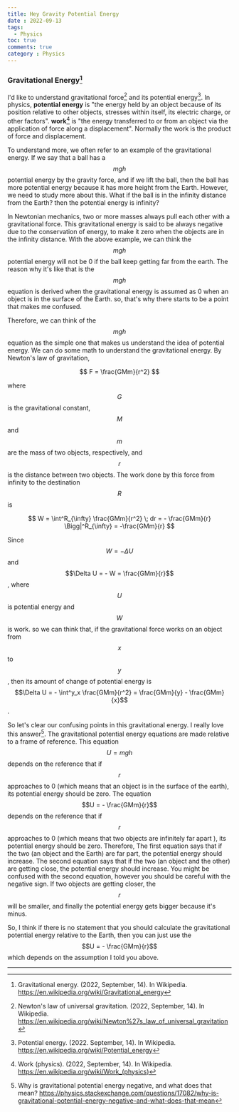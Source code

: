 ```yaml
---
title: Hey Gravity Potential Energy
date : 2022-09-13
tags:
  - Physics
toc: true
comments: true
category : Physics
---
```




### Gravitational Energy[^1]

I'd like to understand gravitational force[^2] and its potential energy[^3].  In physics, **potential energy** is "the energy held by an object because of its position relative to other objects, stresses within itself, its electric charge, or other factors".  **work**[^4] is "the energy transferred to or from an object via the application of force along a displacement". Normally the work is the product of force and displacement.

To understand more, we often refer to an example of the gravitational energy. If we say that a ball has a $$mgh$$ potential energy by the gravity force, and if we lift the ball, then the ball has more potential energy because it has more height from the Earth. However, we need to study more about this. What if the ball is in the infinity distance from the Earth? then the potential energy is infinity?

In Newtonian mechanics, two or more masses always pull each other with a gravitational force. This gravitational energy is said to be always negative due to the conservation of energy, to make it zero when the objects are in the infinity distance. With the above example, we can think the $$mgh$$ potential energy will not be 0 if the ball keep getting far from the earth. The reason why it's like that is the $$mgh$$ equation is derived when the gravitational energy is assumed as 0 when an object is in the surface of the Earth. so, that's why there starts to be a point that makes me confused. 

Therefore, we can think of the $$mgh$$ equation as the simple one that makes us understand the idea of potential energy. We can do some math to understand the gravitational energy. By Newton's law of gravitation,


$$
F = \frac{GMm}{r^2}
$$




where $$G$$ is the gravitational constant, $$M$$ and $$m$$ are the mass of two objects, respectively, and $$r$$ is the distance between two objects. The work done by this force from infinity to the destination $$R$$ is


$$
W = \int^R_{\infty} \frac{GMm}{r^2} \; dr = - \frac{GMm}{r} \Bigg|^R_{\infty} = -\frac{GMm}{r}
$$


Since $$W = - \Delta U$$ and $$\Delta U = - W = \frac{GMm}{r}$$, where $$U$$ is potential energy and $$W$$ is work. so we can think that, if the gravitational force works on an object from $$x$$ to $$y$$, then its amount of change of potential energy is $$\Delta U =   - \int^y_x \frac{GMm}{r^2} = \frac{GMm}{y}  - \frac{GMm}{x}$$.

So let's clear our confusing points in this gravitational energy. I really love this answer[^5]. The gravitational potential energy equations are made relative to a frame of reference. This equation $$U = mgh$$ depends on the reference that if $$r$$ approaches to 0 (which means that an object is in the surface of the earth), its potential energy should be zero. The equation $$U = - \frac{GMm}{r}$$ depends on the reference that if $$r$$ approaches to 0 (which means that two objects are infinitely far apart ), its potential energy should be zero. Therefore, The first equation says that if the two (an object and the Earth) are far part, the potential energy should increase. The second equation says that if the two (an object and the other) are getting close, the potential energy should increase. You might be confused with the second equation, however you should be careful with the negative sign. If two objects are getting closer, the $$r$$ will be smaller, and finally the potential energy gets bigger because it's minus.

So, I think if there is no statement that you should calculate the gravitational potential energy relative to the Earth, then you can just use the $$U = - \frac{GMm}{r}$$ which depends on the assumption I told you above.



---

[^1]: Gravitational energy. (2022, September, 14). In Wikipedia. https://en.wikipedia.org/wiki/Gravitational_energy
[^2]: Newton's law of universal gravitation. (2022, September, 14). In Wikipedia. https://en.wikipedia.org/wiki/Newton%27s_law_of_universal_gravitation
[^3]: Potential energy. (2022. September, 14). In Wikipedia. https://en.wikipedia.org/wiki/Potential_energy
[^4]: Work (physics). (2022, September, 14). In Wikipedia. https://en.wikipedia.org/wiki/Work_(physics)
[^5]: Why is gravitational potential energy negative, and what does that mean? https://physics.stackexchange.com/questions/17082/why-is-gravitational-potential-energy-negative-and-what-does-that-mean
